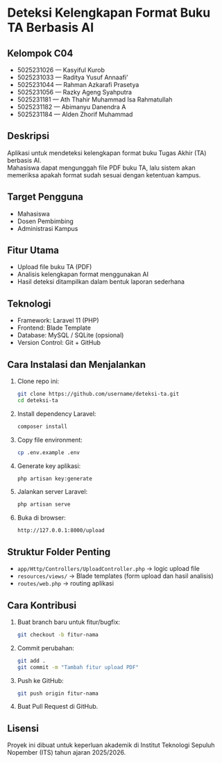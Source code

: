 # Deteksi Kelengkapan Format Buku TA Berbasis AI

## Kelompok C04
- 5025231026 — Kasyiful Kurob  
- 5025231033 — Raditya Yusuf Annaafi’  
- 5025231044 — Rahman Azkarafi Prasetya  
- 5025231056 — Razky Ageng Syahputra  
- 5025231181 — Ath Thahir Muhammad Isa Rahmatullah  
- 5025231182 — Abimanyu Danendra A  
- 5025231184 — Alden Zhorif Muhammad  

## Deskripsi
Aplikasi untuk mendeteksi kelengkapan format buku Tugas Akhir (TA) berbasis AI.  
Mahasiswa dapat mengunggah file PDF buku TA, lalu sistem akan memeriksa apakah format sudah sesuai dengan ketentuan kampus.  

## Target Pengguna
- Mahasiswa  
- Dosen Pembimbing  
- Administrasi Kampus  

## Fitur Utama
- Upload file buku TA (PDF)  
- Analisis kelengkapan format menggunakan AI  
- Hasil deteksi ditampilkan dalam bentuk laporan sederhana  

## Teknologi
- Framework: Laravel 11 (PHP)  
- Frontend: Blade Template  
- Database: MySQL / SQLite (opsional)  
- Version Control: Git + GitHub  

## Cara Instalasi dan Menjalankan
1. Clone repo ini:
   ```bash
   git clone https://github.com/username/deteksi-ta.git
   cd deteksi-ta

2. Install dependency Laravel:

   ```bash
   composer install
   ```

3. Copy file environment:

   ```bash
   cp .env.example .env
   ```

4. Generate key aplikasi:

   ```bash
   php artisan key:generate
   ```

5. Jalankan server Laravel:

   ```bash
   php artisan serve
   ```

6. Buka di browser:

   ```
   http://127.0.0.1:8000/upload
   ```

## Struktur Folder Penting

* `app/Http/Controllers/UploadController.php` → logic upload file
* `resources/views/` → Blade templates (form upload dan hasil analisis)
* `routes/web.php` → routing aplikasi

## Cara Kontribusi

1. Buat branch baru untuk fitur/bugfix:

   ```bash
   git checkout -b fitur-nama
   ```
2. Commit perubahan:

   ```bash
   git add .
   git commit -m "Tambah fitur upload PDF"
   ```
3. Push ke GitHub:

   ```bash
   git push origin fitur-nama
   ```
4. Buat Pull Request di GitHub.

## Lisensi

Proyek ini dibuat untuk keperluan akademik di Institut Teknologi Sepuluh Nopember (ITS) tahun ajaran 2025/2026.
